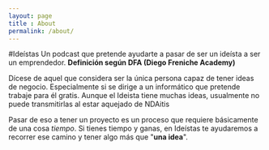 ```yaml
---
layout: page
title : About
permalink: /about/
---
```


#Ideístas
Un podcast que pretende ayudarte a pasar de ser un ideísta a ser un emprendedor.
__Definición según DFA (Diego Freniche Academy)__


  Dícese de aquel que considera ser la única persona capaz de tener ideas de negocio. Especialmente si se dirige a un informático que pretende trabaje para él gratis. Aunque el Ideista tiene muchas ideas, usualmente no puede transmitirlas al estar aquejado de NDAitis

Pasar de eso a tener un proyecto es un proceso que requiere básicamente de una cosa _tiempo_. Si tienes tiempo y ganas, en Ideístas te ayudaremos a recorrer ese camino y tener algo más que "__una idea__".

